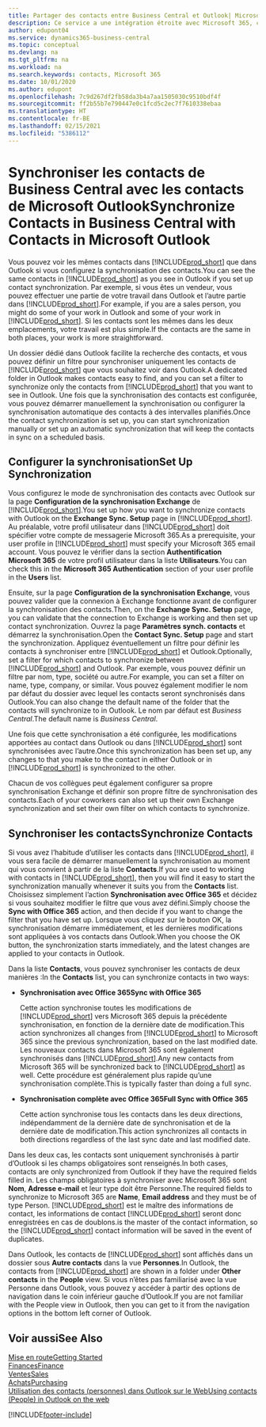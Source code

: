 ```yaml
---
title: Partager des contacts entre Business Central et Outlook| Microsoft Docs
description: Ce service a une intégration étroite avec Microsoft 365, ce qui vous permet de partager des contacts entre Outlook et Business Central.
author: edupont04
ms.service: dynamics365-business-central
ms.topic: conceptual
ms.devlang: na
ms.tgt_pltfrm: na
ms.workload: na
ms.search.keywords: contacts, Microsoft 365
ms.date: 10/01/2020
ms.author: edupont
ms.openlocfilehash: 7c9d267df2fb58da3b4a7aa1505030c9510bdf4f
ms.sourcegitcommit: ff2b55b7e790447e0c1fcd5c2ec7f7610338ebaa
ms.translationtype: HT
ms.contentlocale: fr-BE
ms.lasthandoff: 02/15/2021
ms.locfileid: "5386112"
---
```

# <a name="synchronize-contacts-in-business-central-with-contacts-in-microsoft-outlook"></a><span data-ttu-id="b32e0-103">Synchroniser les contacts de Business Central avec les contacts de Microsoft Outlook</span><span class="sxs-lookup"><span data-stu-id="b32e0-103">Synchronize Contacts in Business Central with Contacts in Microsoft Outlook</span></span>
<span data-ttu-id="b32e0-104">Vous pouvez voir les mêmes contacts dans [!INCLUDE[prod_short](includes/prod_short.md)] que dans Outlook si vous configurez la synchronisation des contacts.</span><span class="sxs-lookup"><span data-stu-id="b32e0-104">You can see the same contacts in [!INCLUDE[prod_short](includes/prod_short.md)] as you see in Outlook if you set up contact synchronization.</span></span> <span data-ttu-id="b32e0-105">Par exemple, si vous êtes un vendeur, vous pouvez effectuer une partie de votre travail dans Outlook et l’autre partie dans [!INCLUDE[prod_short](includes/prod_short.md)].</span><span class="sxs-lookup"><span data-stu-id="b32e0-105">For example, if you are a sales person, you might do some of your work in Outlook and some of your work in [!INCLUDE[prod_short](includes/prod_short.md)].</span></span> <span data-ttu-id="b32e0-106">Si les contacts sont les mêmes dans les deux emplacements, votre travail est plus simple.</span><span class="sxs-lookup"><span data-stu-id="b32e0-106">If the contacts are the same in both places, your work is more straightforward.</span></span>  

<span data-ttu-id="b32e0-107">Un dossier dédié dans Outlook facilite la recherche des contacts, et vous pouvez définir un filtre pour synchroniser uniquement les contacts de [!INCLUDE[prod_short](includes/prod_short.md)] que vous souhaitez voir dans Outlook.</span><span class="sxs-lookup"><span data-stu-id="b32e0-107">A dedicated folder in Outlook makes contacts easy to find, and you can set a filter to synchronize only the contacts from [!INCLUDE[prod_short](includes/prod_short.md)] that you want to see in Outlook.</span></span> <span data-ttu-id="b32e0-108">Une fois que la synchronisation des contacts est configurée, vous pouvez démarrer manuellement la synchronisation ou configurer la synchronisation automatique des contacts à des intervalles planifiés.</span><span class="sxs-lookup"><span data-stu-id="b32e0-108">Once the contact synchronization is set up, you can start synchronization manually or set up an automatic synchronization that will keep the contacts in sync on a scheduled basis.</span></span>  

## <a name="set-up-synchronization"></a><span data-ttu-id="b32e0-109">Configurer la synchronisation</span><span class="sxs-lookup"><span data-stu-id="b32e0-109">Set Up Synchronization</span></span>
<span data-ttu-id="b32e0-110">Vous configurez le mode de synchronisation des contacts avec Outlook sur la page **Configuration de la synchronisation Exchange** de [!INCLUDE[prod_short](includes/prod_short.md)].</span><span class="sxs-lookup"><span data-stu-id="b32e0-110">You set up how you want to synchronize contacts with Outlook on the **Exchange Sync. Setup** page in [!INCLUDE[prod_short](includes/prod_short.md)].</span></span> <span data-ttu-id="b32e0-111">Au préalable, votre profil utilisateur dans [!INCLUDE[prod_short](includes/prod_short.md)] doit spécifier votre compte de messagerie Microsoft 365.</span><span class="sxs-lookup"><span data-stu-id="b32e0-111">As a prerequisite, your user profile in [!INCLUDE[prod_short](includes/prod_short.md)] must specify your Microsoft 365 email account.</span></span> <span data-ttu-id="b32e0-112">Vous pouvez le vérifier dans la section **Authentification Microsoft 365** de votre profil utilisateur dans la liste **Utilisateurs**.</span><span class="sxs-lookup"><span data-stu-id="b32e0-112">You can check this in the **Microsoft 365 Authentication** section of your user profile in the **Users** list.</span></span>  

<span data-ttu-id="b32e0-113">Ensuite, sur la page **Configuration de la synchronisation Exchange**, vous pouvez valider que la connexion à Exchange fonctionne avant de configurer la synchronisation des contacts.</span><span class="sxs-lookup"><span data-stu-id="b32e0-113">Then, on the **Exchange Sync. Setup** page, you can validate that the connection to Exchange is working and then set up contact synchronization.</span></span> <span data-ttu-id="b32e0-114">Ouvrez la page **Paramètres synch. contacts** et démarrez la synchronisation.</span><span class="sxs-lookup"><span data-stu-id="b32e0-114">Open the **Contact Sync. Setup** page and start the synchronization.</span></span> <span data-ttu-id="b32e0-115">Appliquez éventuellement un filtre pour définir les contacts à synchroniser entre [!INCLUDE[prod_short](includes/prod_short.md)] et Outlook.</span><span class="sxs-lookup"><span data-stu-id="b32e0-115">Optionally, set a filter for which contacts to synchronize between [!INCLUDE[prod_short](includes/prod_short.md)] and Outlook.</span></span> <span data-ttu-id="b32e0-116">Par exemple, vous pouvez définir un filtre par nom, type, société ou autre.</span><span class="sxs-lookup"><span data-stu-id="b32e0-116">For example, you can set a filter on name, type, company, or similar.</span></span> <span data-ttu-id="b32e0-117">Vous pouvez également modifier le nom par défaut du dossier avec lequel les contacts seront synchronisés dans Outlook.</span><span class="sxs-lookup"><span data-stu-id="b32e0-117">You can also change the default name of the folder that the contacts will synchronize to in Outlook.</span></span> <span data-ttu-id="b32e0-118">Le nom par défaut est *Business Central*.</span><span class="sxs-lookup"><span data-stu-id="b32e0-118">The default name is *Business Central*.</span></span>  

<span data-ttu-id="b32e0-119">Une fois que cette synchronisation a été configurée, les modifications apportées au contact dans Outlook ou dans [!INCLUDE[prod_short](includes/prod_short.md)] sont synchronisées avec l’autre.</span><span class="sxs-lookup"><span data-stu-id="b32e0-119">Once this synchronization has been set up, any changes to that you make to the contact in either Outlook or in [!INCLUDE[prod_short](includes/prod_short.md)] is synchronized to the other.</span></span>  

<span data-ttu-id="b32e0-120">Chacun de vos collègues peut également configurer sa propre synchronisation Exchange et définir son propre filtre de synchronisation des contacts.</span><span class="sxs-lookup"><span data-stu-id="b32e0-120">Each of your coworkers can also set up their own Exchange synchronization and set their own filter on which contacts to synchronize.</span></span>  

## <a name="synchronize-contacts"></a><span data-ttu-id="b32e0-121">Synchroniser les contacts</span><span class="sxs-lookup"><span data-stu-id="b32e0-121">Synchronize Contacts</span></span>
<span data-ttu-id="b32e0-122">Si vous avez l’habitude d’utiliser les contacts dans [!INCLUDE[prod_short](includes/prod_short.md)], il vous sera facile de démarrer manuellement la synchronisation au moment qui vous convient à partir de la liste **Contacts**.</span><span class="sxs-lookup"><span data-stu-id="b32e0-122">If you are used to working with contacts in [!INCLUDE[prod_short](includes/prod_short.md)], then you will find it easy to start the synchronization manually whenever it suits you from the **Contacts** list.</span></span> <span data-ttu-id="b32e0-123">Choisissez simplement l’action **Synchronisation avec Office 365** et décidez si vous souhaitez modifier le filtre que vous avez défini.</span><span class="sxs-lookup"><span data-stu-id="b32e0-123">Simply choose the **Sync with Office 365** action, and then decide if you want to change the filter that you have set up.</span></span> <span data-ttu-id="b32e0-124">Lorsque vous cliquez sur le bouton OK, la synchronisation démarre immédiatement, et les dernières modifications sont appliquées à vos contacts dans Outlook.</span><span class="sxs-lookup"><span data-stu-id="b32e0-124">When you choose the OK button, the synchronization starts immediately, and the latest changes are applied to your contacts in Outlook.</span></span>  

<span data-ttu-id="b32e0-125">Dans la liste **Contacts**, vous pouvez synchroniser les contacts de deux manières :</span><span class="sxs-lookup"><span data-stu-id="b32e0-125">In the **Contacts** list, you can synchronize contacts in two ways:</span></span>

* <span data-ttu-id="b32e0-126">**Synchronisation avec Office 365**</span><span class="sxs-lookup"><span data-stu-id="b32e0-126">**Sync with Office 365**</span></span>

  <span data-ttu-id="b32e0-127">Cette action synchronise toutes les modifications de [!INCLUDE[prod_short](includes/prod_short.md)] vers Microsoft 365 depuis la précédente synchronisation, en fonction de la dernière date de modification.</span><span class="sxs-lookup"><span data-stu-id="b32e0-127">This action synchronizes all changes from [!INCLUDE[prod_short](includes/prod_short.md)] to Microsoft 365 since the previous synchronization, based on the last modified date.</span></span> <span data-ttu-id="b32e0-128">Les nouveaux contacts dans Microsoft 365 sont également synchronisés dans [!INCLUDE[prod_short](includes/prod_short.md)].</span><span class="sxs-lookup"><span data-stu-id="b32e0-128">Any new contacts from Microsoft 365 will be synchronized back to [!INCLUDE[prod_short](includes/prod_short.md)] as well.</span></span> <span data-ttu-id="b32e0-129">Cette procédure est généralement plus rapide qu’une synchronisation complète.</span><span class="sxs-lookup"><span data-stu-id="b32e0-129">This is typically faster than doing a full sync.</span></span>  

* <span data-ttu-id="b32e0-130">**Synchronisation complète avec Office 365**</span><span class="sxs-lookup"><span data-stu-id="b32e0-130">**Full Sync with Office 365**</span></span>

  <span data-ttu-id="b32e0-131">Cette action synchronise tous les contacts dans les deux directions, indépendamment de la dernière date de synchronisation et de la dernière date de modification.</span><span class="sxs-lookup"><span data-stu-id="b32e0-131">This action synchronizes all contacts in both directions regardless of the last sync date and last modified date.</span></span>  

<span data-ttu-id="b32e0-132">Dans les deux cas, les contacts sont uniquement synchronisés à partir d’Outlook si les champs obligatoires sont renseignés.</span><span class="sxs-lookup"><span data-stu-id="b32e0-132">In both cases, contacts are only synchronized from Outlook if they have the required fields filled in.</span></span> <span data-ttu-id="b32e0-133">Les champs obligatoires à synchroniser avec Microsoft 365 sont **Nom**, **Adresse e-mail** et leur type doit être Personne.</span><span class="sxs-lookup"><span data-stu-id="b32e0-133">The required fields to synchronize to Microsoft 365 are **Name**, **Email address** and they must be of type Person.</span></span> [!INCLUDE[prod_short](includes/prod_short.md)] <span data-ttu-id="b32e0-134">est le maître des informations de contact, les informations de contact [!INCLUDE[prod_short](includes/prod_short.md)] seront donc enregistrées en cas de doublons.</span><span class="sxs-lookup"><span data-stu-id="b32e0-134">is the master of the contact information, so the [!INCLUDE[prod_short](includes/prod_short.md)] contact information will be saved in the event of duplicates.</span></span>  

<span data-ttu-id="b32e0-135">Dans Outlook, les contacts de [!INCLUDE[prod_short](includes/prod_short.md)] sont affichés dans un dossier sous **Autre contacts** dans la vue **Personnes**.</span><span class="sxs-lookup"><span data-stu-id="b32e0-135">In Outlook, the contacts from [!INCLUDE[prod_short](includes/prod_short.md)] are shown in a folder under **Other contacts** in the **People**  view.</span></span> <span data-ttu-id="b32e0-136">Si vous n’êtes pas familiarisé avec la vue Personne dans Outlook, vous pouvez y accéder à partir des options de navigation dans le coin inférieur gauche d’Outlook.</span><span class="sxs-lookup"><span data-stu-id="b32e0-136">If you are not familiar with the People view in Outlook, then you can get to it from the navigation options in the bottom left corner of Outlook.</span></span>  

## <a name="see-also"></a><span data-ttu-id="b32e0-137">Voir aussi</span><span class="sxs-lookup"><span data-stu-id="b32e0-137">See Also</span></span>
[<span data-ttu-id="b32e0-138">Mise en route</span><span class="sxs-lookup"><span data-stu-id="b32e0-138">Getting Started</span></span>](product-get-started.md)  
[<span data-ttu-id="b32e0-139">Finances</span><span class="sxs-lookup"><span data-stu-id="b32e0-139">Finance</span></span>](finance.md)  
[<span data-ttu-id="b32e0-140">Ventes</span><span class="sxs-lookup"><span data-stu-id="b32e0-140">Sales</span></span>](sales-manage-sales.md)  
[<span data-ttu-id="b32e0-141">Achats</span><span class="sxs-lookup"><span data-stu-id="b32e0-141">Purchasing</span></span>](purchasing-manage-purchasing.md)  
[<span data-ttu-id="b32e0-142">Utilisation des contacts (personnes) dans Outlook sur le Web</span><span class="sxs-lookup"><span data-stu-id="b32e0-142">Using contacts (People) in Outlook on the web</span></span>](https://support.office.com/article/Using-contacts-People-in-Outlook-on-the-web-1e3438c7-26b2-420c-87de-3cea9d31b5cb?appver=OWB150)  


[!INCLUDE[footer-include](includes/footer-banner.md)]